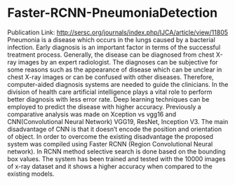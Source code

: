 # Faster-RCNN-PneumoniaDetection
Publication Link: http://sersc.org/journals/index.php/IJCA/article/view/11805
Pneumonia is a disease which occurs in the lungs caused by a bacterial infection. Early diagnosis is an important factor in terms of the successful treatment process. Generally, the disease can be diagnosed from chest X-ray images by an expert radiologist. The diagnoses can be subjective for some reasons such as the appearance of disease which can be unclear in chest X-ray images or can be confused with other diseases. Therefore, computer-aided diagnosis systems are needed to guide the clinicians. In the division of health care artificial intelligence plays a vital role to perform better diagnosis with less error rate. Deep learning techniques can be employed to predict the disease with higher accuracy. Previously a comparative analysis was made on Xception vs vgg16 and CNN(Convolutional Neural Network) VGG19, ResNet, Inception V3. The main disadvantage of CNN is that it doesn’t encode the position and orientation of object. In order to overcome the existing disadvantage the proposed system was compiled using Faster RCNN (Region Convolutional Neural network). In RCNN method selective search is done based on the bounding box values. The system has been trained and tested with the 10000 images of x-ray dataset and it shows a higher accuracy when compared to the existing models.
